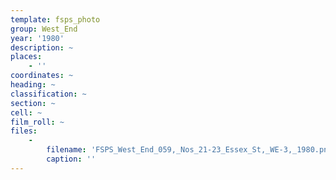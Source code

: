 ```yaml
---
template: fsps_photo
group: West_End
year: '1980'
description: ~
places:
    - ''
coordinates: ~
heading: ~
classification: ~
section: ~
cell: ~
film_roll: ~
files:
    -
        filename: 'FSPS_West_End_059,_Nos_21-23_Essex_St,_WE-3,_1980.png'
        caption: ''
---
```

